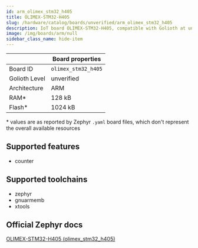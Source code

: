 ```yaml
---
id: arm_olimex_stm32_h405
title: OLIMEX-STM32-H405
slug: /hardware/catalog/boards/unverified/arm_olimex_stm32_h405
description: IoT board OLIMEX-STM32-H405, compatible with Golioth at unverified level.
image: /img/boards/arm/null
sidebar_class_name: hide-item
---
```


[//]: # (This is an auto-generated file, do not edit! Changes to it will be lost upon re-generation)



|                | Board properties     |
| -------------  | -------------------- |
| Board ID       | `olimex_stm32_h405` |
| Golioth Level  | unverified       |
| Architecture   | ARM |
| RAM*           | 128 kB |
| Flash*         | 1024 kB |

\* values are as reported by Zephyr `.yaml` board files, which don't represent the overall available resources



## Supported features

* counter

## Supported toolchains

* zephyr
* gnuarmemb
* xtools

## Official Zephyr docs

[OLIMEX-STM32-H405 (olimex_stm32_h405)](https://docs.zephyrproject.org/latest/boards/arm/olimex_stm32_h405/doc/index.html)
